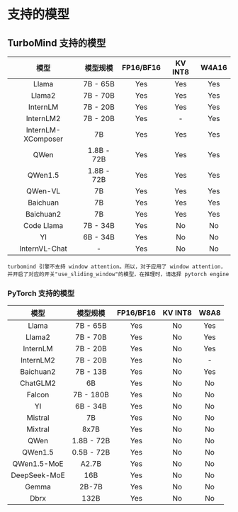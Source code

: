 # 支持的模型

## TurboMind 支持的模型

|        模型        |  模型规模  | FP16/BF16 | KV INT8 | W4A16 |
| :----------------: | :--------: | :-------: | :-----: | :---: |
|       Llama        |  7B - 65B  |    Yes    |   Yes   |  Yes  |
|       Llama2       |  7B - 70B  |    Yes    |   Yes   |  Yes  |
|      InternLM      |  7B - 20B  |    Yes    |   Yes   |  Yes  |
|     InternLM2      |  7B - 20B  |    Yes    |    -    |  Yes  |
| InternLM-XComposer |     7B     |    Yes    |   Yes   |  Yes  |
|        QWen        | 1.8B - 72B |    Yes    |   Yes   |  Yes  |
|      QWen1.5       | 1.8B - 72B |    Yes    |   Yes   |  Yes  |
|      QWen-VL       |     7B     |    Yes    |   Yes   |  Yes  |
|      Baichuan      |     7B     |    Yes    |   Yes   |  Yes  |
|     Baichuan2      |     7B     |    Yes    |   Yes   |  Yes  |
|     Code Llama     |  7B - 34B  |    Yes    |   No    |  No   |
|         YI         |  6B - 34B  |    Yes    |   No    |  No   |
|   InternVL-Chat    |     -      |    Yes    |   No    |  No   |

```{note}
turbomind 引擎不支持 window attention。所以，对于应用了 window attention，并开启了对应的开关"use_sliding_window"的模型，在推理时，请选择 pytorch engine
```

### PyTorch 支持的模型

|     模型     |  模型规模  | FP16/BF16 | KV INT8 | W8A8 |
| :----------: | :--------: | :-------: | :-----: | :--: |
|    Llama     |  7B - 65B  |    Yes    |   No    | Yes  |
|    Llama2    |  7B - 70B  |    Yes    |   No    | Yes  |
|   InternLM   |  7B - 20B  |    Yes    |   No    | Yes  |
|  InternLM2   |  7B - 20B  |    Yes    |   No    |  -   |
|  Baichuan2   |  7B - 13B  |    Yes    |   No    | Yes  |
|   ChatGLM2   |     6B     |    Yes    |   No    |  No  |
|    Falcon    | 7B - 180B  |    Yes    |   No    |  No  |
|      YI      |  6B - 34B  |    Yes    |   No    |  No  |
|   Mistral    |     7B     |    Yes    |   No    |  No  |
|   Mixtral    |    8x7B    |    Yes    |   No    |  No  |
|     QWen     | 1.8B - 72B |    Yes    |   No    |  No  |
|   QWen1.5    | 0.5B - 72B |    Yes    |   No    |  No  |
| QWen1.5-MoE  |   A2.7B    |    Yes    |   No    |  No  |
| DeepSeek-MoE |    16B     |    Yes    |   No    |  No  |
|    Gemma     |   2B-7B    |    Yes    |   No    |  No  |
|     Dbrx     |    132B    |    Yes    |   No    |  No  |
